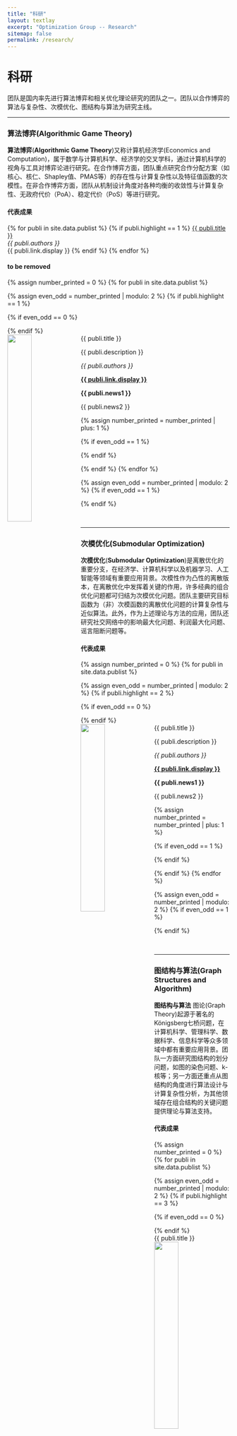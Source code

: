 ```yaml
---
title: "科研"
layout: textlay
excerpt: "Optimization Group -- Research"
sitemap: false
permalink: /research/
---
```


# 科研

团队是国内率先进行算法博弈和相关优化理论研究的团队之一。团队以合作博弈的算法与复杂性、次模优化、图结构与算法为研究主线。

---

### 算法博弈(Algorithmic Game Theory)

**算法博弈**(**Algorithmic Game Theory**)又称计算机经济学(Economics and Computation)，属于数学与计算机科学、经济学的交叉学科，通过计算机科学的视角与工具对博弈论进行研究。在合作博弈方面，团队重点研究合作分配方案（如核心、核仁、Shapley值、PMAS等）的存在性与计算复杂性以及特征值函数的次模性。在非合作博弈方面，团队从机制设计角度对各种均衡的收敛性与计算复杂性、无政府代价（PoA）、稳定代价（PoS）等进行研究。

#### 代表成果

{% for publi in site.data.publist %}
{% if publi.highlight == 1 %}
  <a href="{{ publi.link.url }}">{{ publi.title }} </a><br />
  <em>{{ publi.authors }} </em><br />
  {{ publi.link.display }}
{% endif %}
{% endfor %}


#### to be removed
{% assign number_printed = 0 %}
{% for publi in site.data.publist %}

{% assign even_odd = number_printed | modulo: 2 %}
{% if publi.highlight == 1 %}

{% if even_odd == 0 %}
<div class="row">
{% endif %}

<div class="col-sm-6 clearfix">
 <div class="well">
  <pubtit>{{ publi.title }}</pubtit>
  <img src="{{ site.url }}{{ site.baseurl }}/images/pubpic/{{ publi.image }}" class="img-responsive" width="33%" style="float: left" />
  <p>{{ publi.description }}</p>
  <p><em>{{ publi.authors }}</em></p>
  <p><strong><a href="{{ publi.link.url }}">{{ publi.link.display }}</a></strong></p>
  <p class="text-danger"><strong> {{ publi.news1 }}</strong></p>
  <p> {{ publi.news2 }}</p>
 </div>
</div>

{% assign number_printed = number_printed | plus: 1 %}

{% if even_odd == 1 %}
</div>
{% endif %}

{% endif %}
{% endfor %}

{% assign even_odd = number_printed | modulo: 2 %}
{% if even_odd == 1 %}
</div>
{% endif %}

<p> &nbsp; </p>

---

### 次模优化(Submodular Optimization)

**次模优化**(**Submodular Optimization**)是离散优化的重要分支，在经济学、计算机科学以及机器学习、人工智能等领域有重要应用背景。次模性作为凸性的离散版本，在离散优化中发挥着关键的作用，许多经典的组合优化问题都可归结为次模优化问题。团队主要研究目标函数为（非）次模函数的离散优化问题的计算复杂性与近似算法。此外，作为上述理论与方法的应用，团队还研究社交网络中的影响最大化问题、利润最大化问题、谣言阻断问题等。

#### 代表成果

{% assign number_printed = 0 %}
{% for publi in site.data.publist %}

{% assign even_odd = number_printed | modulo: 2 %}
{% if publi.highlight == 2 %}

{% if even_odd == 0 %}
<div class="row">
{% endif %}

<div class="col-sm-6 clearfix">
 <div class="well">
  <pubtit>{{ publi.title }}</pubtit>
  <img src="{{ site.url }}{{ site.baseurl }}/images/pubpic/{{ publi.image }}" class="img-responsive" width="33%" style="float: left" />
  <p>{{ publi.description }}</p>
  <p><em>{{ publi.authors }}</em></p>
  <p><strong><a href="{{ publi.link.url }}">{{ publi.link.display }}</a></strong></p>
  <p class="text-danger"><strong> {{ publi.news1 }}</strong></p>
  <p> {{ publi.news2 }}</p>
 </div>
</div>

{% assign number_printed = number_printed | plus: 1 %}

{% if even_odd == 1 %}
</div>
{% endif %}

{% endif %}
{% endfor %}

{% assign even_odd = number_printed | modulo: 2 %}
{% if even_odd == 1 %}
</div>
{% endif %}

<p> &nbsp; </p>

---

### 图结构与算法(Graph Structures and Algorithm)

**图结构与算法** 图论(Graph Theory)起源于著名的Königsberg七桥问题，在计算机科学、管理科学、数据科学、信息科学等众多领域中都有重要应用背景。团队一方面研究图结构的划分问题，如图的染色问题、k-核等；另一方面还重点从图结构的角度进行算法设计与计算复杂性分析，为其他领域存在组合结构的关键问题提供理论与算法支持。

#### 代表成果

{% assign number_printed = 0 %}
{% for publi in site.data.publist %}

{% assign even_odd = number_printed | modulo: 2 %}
{% if publi.highlight == 3 %}

{% if even_odd == 0 %}
<div class="row">
{% endif %}

<div class="col-sm-6 clearfix">
 <div class="well">
  <pubtit>{{ publi.title }}</pubtit>
  <img src="{{ site.url }}{{ site.baseurl }}/images/pubpic/{{ publi.image }}" class="img-responsive" width="33%" style="float: left" />
  <p>{{ publi.description }}</p>
  <p><em>{{ publi.authors }}</em></p>
  <p><strong><a href="{{ publi.link.url }}">{{ publi.link.display }}</a></strong></p>
  <p class="text-danger"><strong> {{ publi.news1 }}</strong></p>
  <p> {{ publi.news2 }}</p>
 </div>
</div>

{% assign number_printed = number_printed | plus: 1 %}

{% if even_odd == 1 %}
</div>
{% endif %}

{% endif %}
{% endfor %}

{% assign even_odd = number_printed | modulo: 2 %}
{% if even_odd == 1 %}
</div>
{% endif %}

<p> &nbsp; </p>


### 论文列表

{% for publi in site.data.publist %}

  <a href="{{ publi.link.url }}">{{ publi.title }} </a><br />
  <em>{{ publi.authors }} </em><br />
  {{ publi.link.display }}

{% endfor %}
